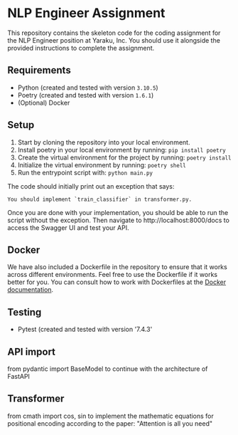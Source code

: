 # NLP Engineer Assignment

This repository contains the skeleton code for the coding assignment for the NLP Engineer position at Yaraku, Inc. You should use it alongside the provided instructions to complete the assignment.

## Requirements

- Python (created and tested with version `3.10.5`)
- Poetry (created and tested with version `1.6.1`)
- (Optional) Docker

## Setup

1. Start by cloning the repository into your local environment.
2. Install poetry in your local environment by running: `pip install poetry`
3. Create the virtual environment for the project by running: `poetry install`
4. Initialize the virtual environment by running: `poetry shell`
5. Run the entrypoint script with: `python main.py`

The code should initially print out an exception that says: 

```
You should implement `train_classifier` in transformer.py. 
```

Once you are done with your implementation, you should be able to run the script without the exception. Then navigate to http://localhost:8000/docs to access the Swagger UI and test your API.

## Docker

We have also included a Dockerfile in the repository to ensure that it works across different environments. Feel free to use the Dockerfile if it works better for you. You can consult how to work with Dockerfiles at the [Docker documentation](https://docs.docker.com).

## Testing

- Pytest (created and tested with version '7.4.3'

## API import

from pydantic import BaseModel
to continue with the architecture of FastAPI

## Transformer

from cmath import cos, sin
to implement the mathematic equations for positional encoding according to the paper: "Attention is all you need"
